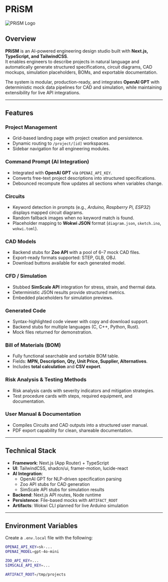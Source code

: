 # PRiSM  

![PRiSM Logo](./PRiSM_Logo_D.jpg)  

## Overview  
**PRiSM** is an AI-powered engineering design studio built with **Next.js, TypeScript, and TailwindCSS**.  
It enables engineers to describe projects in natural language and automatically generate structured specifications, circuit diagrams, CAD mockups, simulation placeholders, BOMs, and exportable documentation.  

The system is modular, production-ready, and integrates **OpenAI GPT** with deterministic mock data pipelines for CAD and simulation, while maintaining extensibility for live API integrations.  

---

## Features  

### Project Management  
- Grid-based landing page with project creation and persistence.  
- Dynamic routing to `/project/[id]` workspaces.  
- Sidebar navigation for all engineering modules.  

### Command Prompt (AI Integration)  
- Integrated with **OpenAI GPT** via `OPENAI_API_KEY`.  
- Converts free-text project descriptions into structured specifications.  
- Debounced recompute flow updates all sections when variables change.  

### Circuits  
- Keyword detection in prompts (e.g., *Arduino, Raspberry Pi, ESP32*) displays mapped circuit diagrams.  
- Random fallback images when no keyword match is found.  
- Placeholder mapping to **Wokwi JSON** format (`diagram.json`, `sketch.ino`, `wokwi.toml`).  

### CAD Models  
- Backend stubs for **Zoo API** with a pool of 6–7 mock CAD files.  
- Export-ready formats supported: STEP, GLB, OBJ.  
- Download buttons available for each generated model.  

### CFD / Simulation  
- Stubbed **SimScale API** integration for stress, strain, and thermal data.  
- Deterministic JSON results provide structured metrics.  
- Embedded placeholders for simulation previews.  

### Generated Code  
- Syntax-highlighted code viewer with copy and download support.  
- Backend stubs for multiple languages (C, C++, Python, Rust).  
- Mock files returned for demonstration.  

### Bill of Materials (BOM)  
- Fully functional searchable and sortable BOM table.  
- Fields: **MPN, Description, Qty, Unit Price, Supplier, Alternatives**.  
- Includes **total calculation** and **CSV export**.  

### Risk Analysis & Testing Methods  
- Risk analysis cards with severity indicators and mitigation strategies.  
- Test procedure cards with steps, required equipment, and documentation.  

### User Manual & Documentation  
- Compiles Circuits and CAD outputs into a structured user manual.  
- PDF export capability for clean, shareable documentation.  

---

## Technical Stack  

- **Framework**: Next.js (App Router) + TypeScript  
- **UI**: TailwindCSS, shadcn/ui, framer-motion, lucide-react  
- **AI Integration**:  
  - OpenAI GPT for NLP-driven specification parsing  
  - Zoo API stubs for CAD generation  
  - SimScale API stubs for simulation results  
- **Backend**: Next.js API routes, Node runtime  
- **Persistence**: File-based mocks with `ARTIFACT_ROOT`  
- **Artifacts**: Wokwi CLI planned for live Arduino simulation  

---

## Environment Variables  

Create a `.env.local` file with the following:  

```bash
OPENAI_API_KEY=sk-...
OPENAI_MODEL=gpt-4o-mini

ZOO_API_KEY=...
SIMSCALE_API_KEY=...

ARTIFACT_ROOT=/tmp/projects

